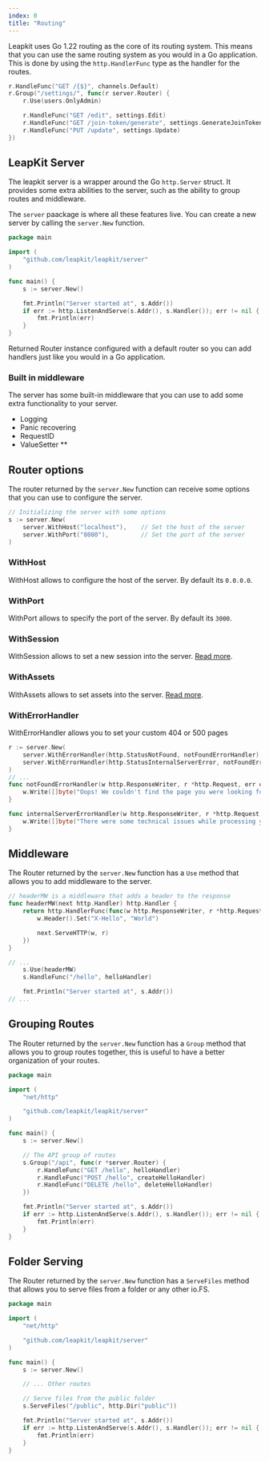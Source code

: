 ```yaml
---
index: 0
title: "Routing"
---
```


Leapkit uses Go 1.22 routing as the core of its routing system. This means that you can use the same routing system as you would in a Go application. This is done by using the `http.HandlerFunc` type as the handler for the routes.

```go
r.HandleFunc("GET /{$}", channels.Default)
r.Group("/settings/", func(r server.Router) {
	r.Use(users.OnlyAdmin)

	r.HandleFunc("GET /edit", settings.Edit)
	r.HandleFunc("GET /join-token/generate", settings.GenerateJoinToken)
	r.HandleFunc("PUT /update", settings.Update)
})
```

## LeapKit Server
The leapkit server is a wrapper around the Go `http.Server` struct. It provides some extra abilities to the server, such as the ability to group routes and middleware.

The `server` paackage is where all these features live. You can create a new server by calling the `server.New` function.

```go
package main

import (
	"github.com/leapkit/leapkit/server"
)

func main() {
	s := server.New()

	fmt.Println("Server started at", s.Addr())
	if err := http.ListenAndServe(s.Addr(), s.Handler()); err != nil {
		fmt.Println(err)
	}
}
```

Returned Router instance configured with a default router so you can add handlers just like you would in a Go application.

### Built in middleware

The server has some built-in middleware that you can use to add some extra functionality to your server.

- Logging
- Panic recovering
- RequestID
- ValueSetter **

## Router options
The router returned by the `server.New` function can receive some options that you can use to configure the server.

```go
// Initializing the server with some options
s := server.New(
	server.WithHost("localhost"),    // Set the host of the server
	server.WithPort("8080"),         // Set the port of the server
)
```

### WithHost
WithHost allows to configure the host of the server. By default its `0.0.0.0`.

### WithPort
WithPort allows to specify the port of the server. By default its `3000`.

### WithSession
WithSession allows to set a new session into the server. [Read more](/core/session.html).

### WithAssets
WithAssets allows to set assets into the server. [Read more](/core/assets.html).

### WithErrorHandler
WithErrorHandler allows you to set your custom 404 or 500 pages

```go
r := server.New(
	server.WithErrorHandler(http.StatusNotFound, notFoundErrorHandler),
	server.WithErrorHandler(http.StatusInternalServerError, notFoundErrorHandler),
)
// ...
func notFoundErrorHandler(w http.ResponseWriter, r *http.Request, err error) {
	w.Write([]byte("Oops! We couldn't find the page you were looking for"))
}

func internalServerErrorHandler(w http.ResponseWriter, r *http.Request, err error) {
	w.Write([]byte("There were some technical issues while processing your request"))
}
```

## Middleware
The Router returned by the `server.New` function has a `Use` method that allows you to add middleware to the server.

```go
// headerMW is a middleware that adds a header to the response
func headerMW(next http.Handler) http.Handler {
	return http.HandlerFunc(func(w http.ResponseWriter, r *http.Request) {
		w.Header().Set("X-Hello", "World")

		next.ServeHTTP(w, r)
	})
}

// ...
	s.Use(headerMW)
	s.HandleFunc("/hello", helloHandler)

	fmt.Println("Server started at", s.Addr())
// ...
```

## Grouping Routes
The Router returned by the `server.New` function has a `Group` method that allows you to group routes together, this is useful to have a better organization of your routes.

```go
package main

import (
	"net/http"

	"github.com/leapkit/leapkit/server"
)

func main() {
	s := server.New()

	// The API group of routes
	s.Group("/api", func(r *server.Router) {
		r.HandleFunc("GET /hello", helloHandler)
		r.HandleFunc("POST /hello", createHelloHandler)
		r.HandleFunc("DELETE /hello", deleteHelloHandler)
	})

	fmt.Println("Server started at", s.Addr())
	if err := http.ListenAndServe(s.Addr(), s.Handler()); err != nil {
		fmt.Println(err)
	}
}
```

## Folder Serving

The Router returned by the `server.New` function has a `ServeFiles` method that allows you to serve files from a folder or any other io.FS.

```go
package main

import (
	"net/http"

	"github.com/leapkit/leapkit/server"
)

func main() {
	s := server.New()

	// ... Other routes

	// Serve files from the public folder
	s.ServeFiles("/public", http.Dir("public"))

	fmt.Println("Server started at", s.Addr())
	if err := http.ListenAndServe(s.Addr(), s.Handler()); err != nil {
		fmt.Println(err)
	}
}
```
